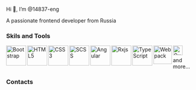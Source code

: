 Hi 👋, I’m @14837-eng

A passionate frontend developer from Russia

### Skils and Tools

<img align="left" alt="Bootstrap" width="54px" src="https://img.icons8.com/color/452/bootstrap.png">
<img align="left" alt="HTML5" width="54px" src="https://www.iconninja.com/files/840/443/663/logo-icon.png">
<img align="left" alt="CSS3" width="54px"  src="https://upload.wikimedia.org/wikipedia/commons/thumb/7/70/Devicon-css3-plain.svg/1024px-Devicon-css3-plain.svg.png">
<img align="left" alt="SCSS" width="54px" src="https://miro.medium.com/max/1024/1*9U1toerFxB8aiFRreLxEUQ.png">
<img align="left" alt="Angular" width="54px" src="https://upload.wikimedia.org/wikipedia/commons/thumb/c/cf/Angular_full_color_logo.svg/1200px-Angular_full_color_logo.svg.png">
<img align="left" alt="Rxjs" width="54px" src="https://logowiki.net/uploads/logo/r/rxjs-1.svg">
<img align="left" alt="TypeScript" width="54px" src="https://blog.submain.com/wp-content/uploads/2020/12/typescript_2500.png">
<img align="left" alt="Webpack" width="50px" src="https://cdn.worldvectorlogo.com/logos/webpack.svg">
<img align="left" alt="Gulp" width="26px" src="https://logos-download.com/wp-content/uploads/2018/05/Gulp_logo_red-317x700.png">
<br>

and more...
<br>

### Contacts
